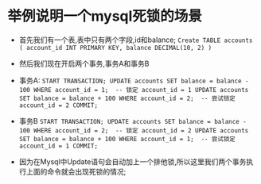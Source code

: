 # 举例说明一个mysql死锁的场景
  - 首先我们有一个表,表中只有两个字段,id和balance;
  `Create TABLE accounts (
        account_id INT PRIMARY KEY,
        balance DECIMAL(10, 2)
  )`
  
  - 然后我们现在开启两个事务,事务A和事务B
  - 事务A: 
  `START TRANSACTION;
    UPDATE accounts SET balance = balance - 100 WHERE account_id = 1;  -- 锁定 account_id = 1
    UPDATE accounts SET balance = balance + 100 WHERE account_id = 2;  -- 尝试锁定 account_id = 2
    COMMIT;`
  - 事务B
  `START TRANSACTION;
    UPDATE accounts SET balance = balance - 100 WHERE account_id = 2;  -- 锁定 account_id = 2
    UPDATE accounts SET balance = balance + 100 WHERE account_id = 1;  -- 尝试锁定 account_id = 1
    COMMIT;`
  - 因为在Mysql中Update语句会自动加上一个排他锁,所以这里我们两个事务执行上面的命令就会出现死锁的情况;